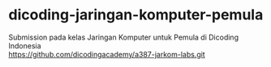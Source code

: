 # dicoding-jaringan-komputer-pemula
Submission pada kelas Jaringan Komputer untuk Pemula di Dicoding Indonesia <br/>
https://github.com/dicodingacademy/a387-jarkom-labs.git
